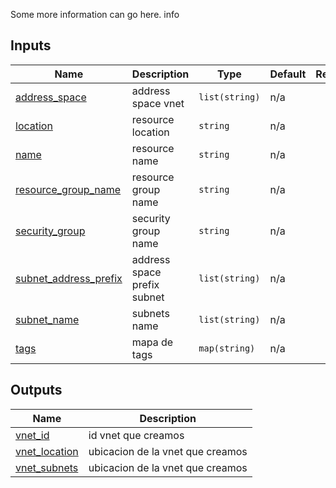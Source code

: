 <!-- BEGIN_TF_DOCS -->


Some more information can go here.
info


## Inputs

| Name | Description | Type | Default | Required |
|------|-------------|------|---------|:--------:|
| <a name="input_address_space"></a> [address\_space](#input\_address\_space) | address space vnet | `list(string)` | n/a | yes |
| <a name="input_location"></a> [location](#input\_location) | resource location | `string` | n/a | yes |
| <a name="input_name"></a> [name](#input\_name) | resource name | `string` | n/a | yes |
| <a name="input_resource_group_name"></a> [resource\_group\_name](#input\_resource\_group\_name) | resource group name | `string` | n/a | yes |
| <a name="input_security_group"></a> [security\_group](#input\_security\_group) | security group name | `string` | n/a | yes |
| <a name="input_subnet_address_prefix"></a> [subnet\_address\_prefix](#input\_subnet\_address\_prefix) | address space prefix subnet | `list(string)` | n/a | yes |
| <a name="input_subnet_name"></a> [subnet\_name](#input\_subnet\_name) | subnets name | `list(string)` | n/a | yes |
| <a name="input_tags"></a> [tags](#input\_tags) | mapa de tags | `map(string)` | n/a | yes |

## Outputs

| Name | Description |
|------|-------------|
| <a name="output_vnet_id"></a> [vnet\_id](#output\_vnet\_id) | id vnet que creamos |
| <a name="output_vnet_location"></a> [vnet\_location](#output\_vnet\_location) | ubicacion de la vnet que creamos |
| <a name="output_vnet_subnets"></a> [vnet\_subnets](#output\_vnet\_subnets) | ubicacion de la vnet que creamos |
<!-- END_TF_DOCS -->    